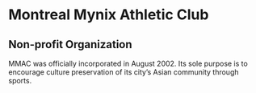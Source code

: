 # Montreal Mynix Athletic Club
## Non-profit Organization
MMAC was officially incorporated in August 2002. Its sole purpose is to encourage culture preservation of its city’s Asian community through sports.
